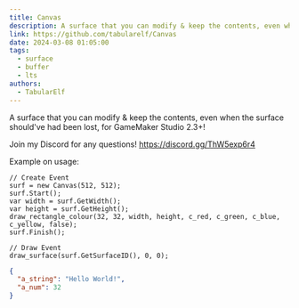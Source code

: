 ```yaml
---
title: Canvas
description: A surface that you can modify & keep the contents, even when the surface should've had been lost, for GameMaker Studio 2.3+!
link: https://github.com/tabularelf/Canvas
date: 2024-03-08 01:05:00
tags:
  - surface
  - buffer
  - lts
authors:
  - TabularElf
---
```


A surface that you can modify & keep the contents, even when the surface should've had been lost, for GameMaker Studio 2.3+!

Join my Discord for any questions! https://discord.gg/ThW5exp6r4

Example on usage:
```gml
// Create Event
surf = new Canvas(512, 512);
surf.Start();
var width = surf.GetWidth();
var height = surf.GetHeight();
draw_rectangle_colour(32, 32, width, height, c_red, c_green, c_blue, c_yellow, false);
surf.Finish();

// Draw Event
draw_surface(surf.GetSurfaceID(), 0, 0);
```

```json
{
  "a_string": "Hello World!",
  "a_num": 32
}
```